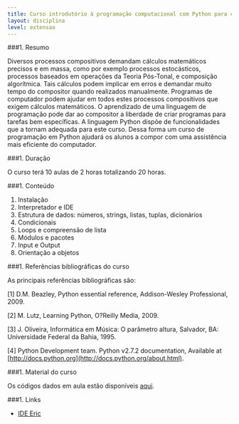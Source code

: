 ```yaml
---
title: Curso introdutório à programação computacional com Python para compositores
layout: disciplina
level: extensao
---
```


###1. Resumo

Diversos processos compositivos demandam cálculos matemáticos precisos e em massa, como por exemplo processos estocásticos, processos baseados em operações da Teoria Pós-Tonal, e composição algorítmica. Tais cálculos podem implicar em erros e demandar muito tempo do compositor quando realizados manualmente. Programas de computador podem ajudar em todos estes processos compositivos que exigem cálculos matemáticos. O aprendizado de uma linguagem de programação pode dar ao compositor a liberdade de criar programas para tarefas bem específicas. A linguagem Python dispõe de funcionalidades que a tornam adequada para este curso. Dessa forma um curso de programação em Python ajudará os alunos a compor com uma assistência mais eficiente do computador.

###1. Duração

O curso terá 10 aulas de 2 horas totalizando 20 horas.

###1. Conteúdo

  1. Instalação
  2. Interpretador e IDE
  3. Estrutura de dados: números, strings, listas, tuplas, dicionários
  4. Condicionais
  5. Loops e compreensão de lista
  6. Módulos e pacotes
  7. Input e Output
  8. Orientação a objetos

###1. Referências bibliográficas do curso

As principais referências bibliográficas são:

[1] D.M. Beazley, Python essential reference, Addison-Wesley Professional, 2009.
  
[2] M. Lutz, Learning Python, O?Reilly Media, 2009.
  
[3] J. Oliveira, Informática em Música: O parâmetro altura, Salvador, BA: Universidade Federal da Bahia, 1995.
  
[4] Python Development team. Python v2.7.2 documentation, Available at [http://docs.python.org](http://docs.python.org/about.html).

###1. Material do curso

Os códigos dados em aula estão disponíveis [aqui](http://genosmus.com/ensino/curso-de-python-introdutorio-material-de-aula/ "Curso de Python introdutório – material de aula").

###1. Links

  * <a title="IDE Eric" href="http://eric-ide.python-projects.org/" target="_blank">IDE Eric</a>